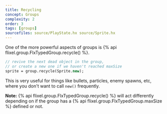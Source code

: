 ```yaml
---
title: Recycling
concept: Groups
complexity: 2
order: 3
tags: [groups]
sourcefiles: source/PlayState.hx source/Sprite.hx
---
```

One of the more powerful aspects of groups is {% api flixel.group.FlxTypedGroup.recycle() %}.

```haxe
// revive the next dead object in the group,
// or create a new one if we haven't reached maxSize
sprite = group.recycle(Sprite.new);
```

This is very useful for things like bullets, particles, enemy spawns, etc, where you don't want to call `new()` frequently.

<div class="alert alert-info"><i class="fa fa-paperclip" aria-hidden="true"></i> <strong> Note:</strong> {% api flixel.group.FlxTypedGroup.recycle() %} will act differently depending on if the group has a {% api flixel.group.FlxTypedGroup.maxSize %} defined or not.</div>
